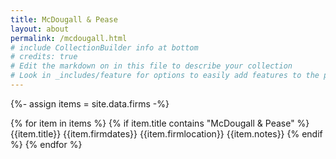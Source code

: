 ```yaml
---
title: McDougall & Pease
layout: about
permalink: /mcdougall.html
# include CollectionBuilder info at bottom
# credits: true
# Edit the markdown on in this file to describe your collection
# Look in _includes/feature for options to easily add features to the page
---
```


{%- assign items = site.data.firms -%}

{% for item in items %}
{% if item.title contains "McDougall & Pease" %}
{{item.title}}
{{item.firmdates}}
{{item.firmlocation}}
{{item.notes}}
{% endif %}
{% endfor %}